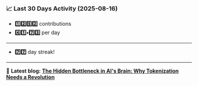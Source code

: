<!--START_STATS-->
### 📈 Last 30 Days Activity (2025-08-16)  
- **1️⃣2️⃣5️⃣2️⃣** contributions  
- **4️⃣1️⃣•7️⃣3️⃣** per day
---
- **7️⃣7️⃣** day streak!
---
📝 **Latest blog:** [**The Hidden Bottleneck in AI's Brain: Why Tokenization Needs a Revolution**](https://andriak.com/blog/tokenization-revolution)
<!--END_STATS-->
